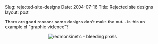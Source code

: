 Slug: rejected-site-designs
Date: 2004-07-16
Title: Rejected site designs
layout: post

There are good reasons some designs don&#39;t make the cut... is this an example of &quot;graphic violence&quot;?

<div align="center"><img alt="redmonkinetic - bleeding pixels" class="at-xid-6a010534988cd3970b0120a5b362e8970c" src="http://steveivy.typepad.com/.a/6a010534988cd3970b0120a5b362e8970c-pi" /></div>
